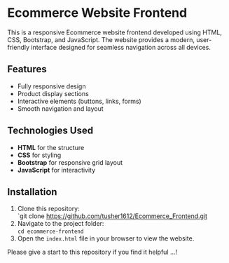 

# Ecommerce Website Frontend

This is a responsive Ecommerce website frontend developed using HTML, CSS, Bootstrap, and JavaScript. The website provides a modern, user-friendly interface designed for seamless navigation across all devices.

## Features
- Fully responsive design
- Product display sections
- Interactive elements (buttons, links, forms)
- Smooth navigation and layout

## Technologies Used
- **HTML** for the structure
- **CSS** for styling
- **Bootstrap** for responsive grid layout
- **JavaScript** for interactivity

## Installation
1. Clone this repository:  
   `git clone https://github.com/tusher1612/Ecommerce_Frontend.git
2. Navigate to the project folder:  
   `cd ecommerce-frontend`
3. Open the `index.html` file in your browser to view the website.

Please give a start to this repository if you find it helpful ...!
